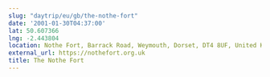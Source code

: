 ```yaml
---
slug: "daytrip/eu/gb/the-nothe-fort"
date: '2001-01-30T04:37:00'
lat: 50.607366
lng: -2.443804
location: Nothe Fort, Barrack Road, Weymouth, Dorset, DT4 8UF, United Kingdom
external_url: https://nothefort.org.uk
title: The Nothe Fort
---
```



